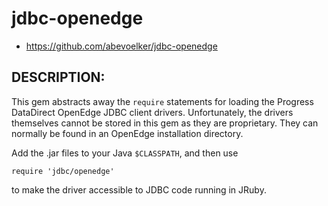 # jdbc-openedge

* https://github.com/abevoelker/jdbc-openedge

## DESCRIPTION:

This gem abstracts away the `require` statements for loading the Progress
DataDirect OpenEdge JDBC client drivers.  Unfortunately, the drivers
themselves cannot be stored in this gem as they are proprietary. They can
normally be found in an OpenEdge installation directory.

Add the .jar files to your Java `$CLASSPATH`, and then use

    require 'jdbc/openedge'

to make the driver accessible to JDBC code running in JRuby.

